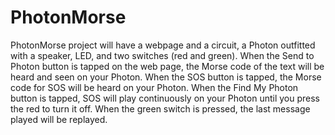 # PhotonMorse
PhotonMorse project will have a webpage and a circuit, a Photon outfitted with a speaker, LED, and two switches (red and green). When the Send to Photon button is tapped on the web page, the Morse code of the text will be heard and seen on your Photon. When the SOS button is tapped, the Morse code for SOS will be heard on your Photon. When the Find My Photon button is tapped, SOS will play continuously on your Photon until you press the red to turn it off. When the green switch is pressed, the last message played will be replayed.
